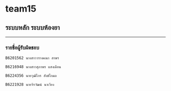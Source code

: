 # team15

## ระบบหลัก ระบบห้องยา

<hr/>

### รายชื่อผู้รับผิดชอบ
```
B6201562 นางสาววรางคณา สาษร
```
```
B6216948 นางสาวสุภาพร แสงเดือน
```
```
B6224356 นายวุฒิไกร สังข์โกมล
```
```
B6221928 นายจิรวัฒน์ นาเวียง
```
```